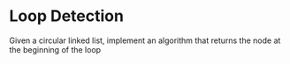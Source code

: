 # Loop Detection
Given a circular linked list, implement an algorithm that returns the node at the beginning of the loop
